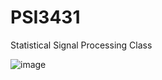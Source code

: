 # PSI3431


Statistical Signal Processing Class

![image](https://github.com/Soneeca/PSI3431/assets/62733610/c8923045-7a8a-420c-9ca2-fee12d2d79a8)
